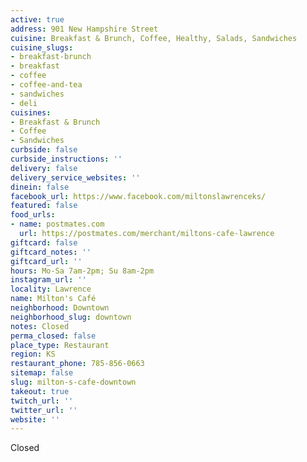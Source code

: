 ```yaml
---
active: true
address: 901 New Hampshire Street
cuisine: Breakfast & Brunch, Coffee, Healthy, Salads, Sandwiches
cuisine_slugs:
- breakfast-brunch
- breakfast
- coffee
- coffee-and-tea
- sandwiches
- deli
cuisines:
- Breakfast & Brunch
- Coffee
- Sandwiches
curbside: false
curbside_instructions: ''
delivery: false
delivery_service_websites: ''
dinein: false
facebook_url: https://www.facebook.com/miltonslawrenceks/
featured: false
food_urls:
- name: postmates.com
  url: https://postmates.com/merchant/miltons-cafe-lawrence
giftcard: false
giftcard_notes: ''
giftcard_url: ''
hours: Mo-Sa 7am-2pm; Su 8am-2pm
instagram_url: ''
locality: Lawrence
name: Milton's Café
neighborhood: Downtown
neighborhood_slug: downtown
notes: Closed
perma_closed: false
place_type: Restaurant
region: KS
restaurant_phone: 785-856-0663
sitemap: false
slug: milton-s-cafe-downtown
takeout: true
twitch_url: ''
twitter_url: ''
website: ''
---
```


Closed